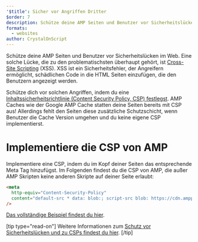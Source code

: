 ```yaml
---
'$title': Sicher vor Angriffen Dritter
$order: 7
description: Schütze deine AMP Seiten und Benutzer vor Sicherheitslücken im Web
formats:
  - websites
author: CrystalOnScript
---
```


Schütze deine AMP Seiten und Benutzer vor Sicherheitslücken im Web. Eine solche Lücke, die zu den problematischsten überhaupt gehört, ist [Cross-Site Scripting](https://www.google.com/about/appsecurity/learning/xss/) (XSS). XSS ist ein Sicherheitsfehler, der Angreifern ermöglicht, schädlichen Code in die HTML Seiten einzufügen, die den Benutzern angezeigt werden.

Schütze dich vor solchen Angriffen, indem du eine [Inhaltssicherheitsrichtlinie (Content Security Policy, CSP) festlegst](https://csp.withgoogle.com/docs/index.html). AMP Caches wie der Google AMP Cache statten deine Seiten bereits mit CSP aus! Allerdings fehlt den Seiten diese zusätzliche Schutzschicht, wenn Benutzer die Cache Version umgehen und du keine eigene CSP implementierst.

# Implementiere die CSP von AMP

Implementiere eine CSP, indem du im Kopf deiner Seiten das entsprechende Meta Tag hinzufügst. Im Folgenden findest du die CSP von AMP, die außer AMP Skripten keine anderen Skripte auf deiner Seite erlaubt:

```html
<meta
  http-equiv="Content-Security-Policy"
  content="default-src * data: blob:; script-src blob: https://cdn.ampproject.org/v0.js https://cdn.ampproject.org/v0/ https://cdn.ampproject.org/viewer/ https://cdn.ampproject.org/rtv/; object-src 'none'; style-src 'unsafe-inline' https://cdn.ampproject.org/rtv/ https://cdn.materialdesignicons.com https://cloud.typography.com https://fast.fonts.net https://fonts.googleapis.com https://maxcdn.bootstrapcdn.com https://p.typekit.net https://use.fontawesome.com https://use.typekit.net; report-uri https://csp-collector.appspot.com/csp/amp"
/>
```

[Das vollständige Beispiel findest du hier](https://github.com/ampproject/amphtml/blob/main/examples/csp.amp.html).

[tip type="read-on"] Weitere Informationen zum [Schutz vor Sicherheitslücken und zu CSPs findest du hier](https://developer.mozilla.org/en-US/docs/Web/HTTP/CSP). [/tip]
